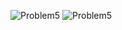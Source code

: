 ![Problem5](https://github.com/user-attachments/assets/d5e73276-7515-4342-a1de-7b4a4aa1b534)
![Problem5](https://github.com/user-attachments/assets/e42b7857-3ca0-4296-9f59-95dbc1fe12a5)
